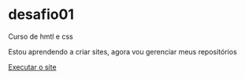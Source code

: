# desafio01
 
Curso de hmtl e css

Estou aprendendo a criar sites, agora vou gerenciar meus repositórios

<a href="https://skreuz.github.io/desafio01/">Executar o site </a>
